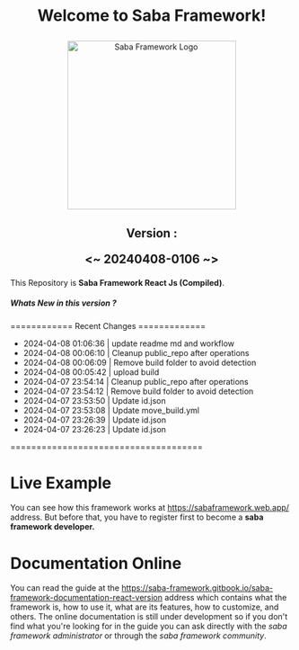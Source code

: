 # <p align="center">Welcome to Saba Framework!</p>

<p align="center"><img src="https://res.cloudinary.com/insaba/image/upload/v1700625287/saba_framework/logo_saba_framework_gqw72y.png" alt="Saba Framework Logo" width="300"></p>

## <p align="center">Version : </p><p align="center"><~ 20240408-0106 ~></p>

This Repository is **Saba Framework React Js (Compiled)**.

##### Whats New in this version ?

============ Recent Changes =============

- 2024-04-08 01:06:36 | update readme md and workflow
- 2024-04-08 00:06:10 | Cleanup public_repo after operations
- 2024-04-08 00:06:09 | Remove build folder to avoid detection
- 2024-04-08 00:05:42 | upload build
- 2024-04-07 23:54:14 | Cleanup public_repo after operations
- 2024-04-07 23:54:12 | Remove build folder to avoid detection
- 2024-04-07 23:53:50 | Update id.json
- 2024-04-07 23:53:08 | Update move_build.yml
- 2024-04-07 23:26:39 | Update id.json
- 2024-04-07 23:26:23 | Update id.json

=====================================

# Live Example

You can see how this framework works at https://sabaframework.web.app/ address. But before that, you have to register first to become a **saba framework developer.**

# Documentation Online

You can read the guide at the https://saba-framework.gitbook.io/saba-framework-documentation-react-version address which contains what the framework is, how to use it, what are its features, how to customize, and others. The online documentation is still under development so if you don't find what you're looking for in the guide you can ask directly with the _saba framework administrator_ or through the _saba framework community_.
